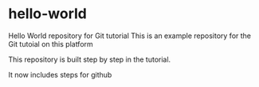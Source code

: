 # hello-world
Hello World repository for Git tutorial
This is an example repository for the Git tutoial on this platform 

This repository is built step by step in the tutorial.

It now includes steps for github
